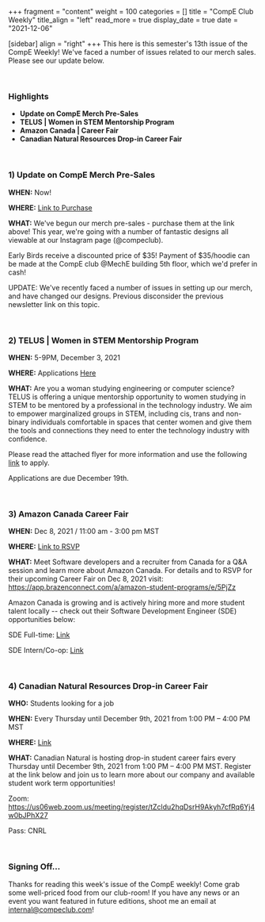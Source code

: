 +++
fragment = "content"
weight = 100
categories = []
title = "CompE Club Weekly"
title_align = "left"
read_more = true
display_date = true
date = "2021-12-06"

[sidebar]
align = "right"
+++
This here is this semester's 13th issue of the CompE Weekly! We've faced a number of issues related to our merch sales. Please see our update below.


<br/>

### Highlights

* **Update on CompE Merch Pre-Sales**
* **TELUS | Women in STEM Mentorship Program**
* **Amazon Canada | Career Fair**
* **Canadian Natural Resources Drop-in Career Fair**



<br/>

### 1)  Update on CompE Merch Pre-Sales

**WHEN:** Now!

**WHERE:** [Link to Purchase](https://docs.google.com/forms/d/e/1FAIpQLSfvM2MZ8m2YfubrehmVHBgmvU7SzDnDoxhl2Y3IAMXXmhxS8g/viewform?usp=sf_link)

**WHAT:** We've begun our merch pre-sales - purchase them at the link above! This year, we're going with a number of fantastic designs all viewable at our Instagram page (@compeclub).

Early Birds receive a discounted price of $35! Payment of $35/hoodie can be made at the CompE club @MechE building 5th floor, which we'd prefer in cash! 

UPDATE: We've recently faced a number of issues in setting up our merch, and have changed our designs. Previous disconsider the previous newsletter link on this topic.



<br/>

### 2)  TELUS | Women in STEM Mentorship Program

**WHEN:** 5-9PM, December 3, 2021

**WHERE:** Applications [Here](https://lnkd.in/gFHnHbRk)

**WHAT:** Are you a woman studying engineering or computer science? TELUS is offering a unique mentorship opportunity to women studying in STEM to be mentored by a professional in the technology industry. We aim to empower marginalized groups in STEM, including cis, trans and non-binary individuals comfortable in spaces that center women and give them the tools and connections they need to enter the technology industry with confidence.

Please read the attached flyer for more information and use the following [link](https://lnkd.in/gFHnHbRk) to apply.

Applications are due December 19th.



<br/>

### 3)  Amazon Canada Career Fair

**WHEN:** Dec 8, 2021 / 11:00 am - 3:00 pm MST

**WHERE:** [Link to RSVP](https://app.brazenconnect.com/a/amazon-student-programs/e/5PjZz)

**WHAT:** Meet Software developers and a recruiter from Canada for a Q&A session and learn more about Amazon Canada. For details and to RSVP for their upcoming Career Fair on Dec 8, 2021 visit: https://app.brazenconnect.com/a/amazon-student-programs/e/5PjZz

Amazon Canada is growing and is actively hiring more and more student talent locally -- check out their Software Development Engineer (SDE) opportunities below:

SDE Full-time: [Link](https://www.amazon.jobs/en/jobs/1559865/software-development-engineer-2022-canada)

SDE Intern/Co-op: [Link](https://www.amazon.jobs/en/jobs/1559866/software-development-engineer-intern-summer-2022-canada)


<br/>

### 4)  Canadian Natural Resources Drop-in Career Fair

**WHO:** Students looking for a job

**WHEN:** Every Thursday until December 9th, 2021 from 1:00 PM – 4:00 PM MST

**WHERE:** [Link](https://us06web.zoom.us/meeting/register/tZcldu2hqDsrH9Akyh7cfRq6Yj4w0bJPhX27)

**WHAT:** Canadian Natural is hosting drop-in student career fairs every Thursday until December 9th, 2021 from 1:00 PM – 4:00 PM MST. Register at the link below and join us to learn more about our company and available student work term opportunities!

Zoom: https://us06web.zoom.us/meeting/register/tZcldu2hqDsrH9Akyh7cfRq6Yj4w0bJPhX27

Pass: CNRL



<br/>


### Signing Off...

Thanks for reading this week's issue of the CompE weekly! Come grab some well-priced food from our club-room! If you have any news or an event you want featured in future editions, shoot me an email at [internal@compeclub.com](mailto:internal@compeclub.com)!
